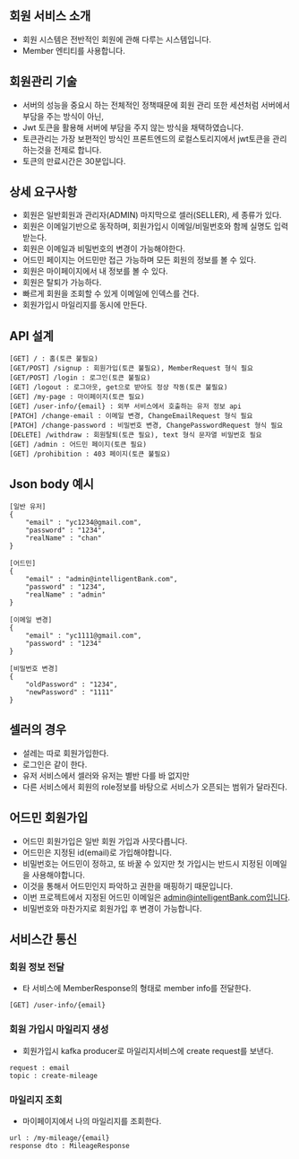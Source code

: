 ## 회원 서비스 소개
* 회원 시스템은 전반적인 회원에 관해 다루는 시스템입니다.
* Member 엔티티를 사용합니다.

## 회원관리 기술
* 서버의 성능을 중요시 하는 전체적인 정책때문에 회원 관리 또한 세션처럼 서버에서 부담을 주는 방식이 아닌,
* Jwt 토큰을 활용해 서버에 부담을 주지 않는 방식을 채택하였습니다.
* 토큰관리는 가장 보편적인 방식인 프론트엔드의 로컬스토리지에서 jwt토큰을 관리하는것을 전제로 합니다.
* 토큰의 만료시간은 30분입니다.

## 상세 요구사항
* 회원은 일반회원과 관리자(ADMIN) 마지막으로 셀러(SELLER), 세 종류가 있다.
* 회원은 이메일기반으로 동작하며, 회원가입시 이메일/비밀번호와 함께 실명도 입력받는다.
* 회원은 이메일과 비밀번호의 변경이 가능해야한다.
* 어드민 페이지는 어드민만 접근 가능하며 모든 회원의 정보를 볼 수 있다.
* 회원은 마이페이지에서 내 정보를 볼 수 있다.
* 회원은 탈퇴가 가능하다.
* 빠르게 회원을 조회할 수 있게 이메일에 인덱스를 건다.
* 회원가입시 마일리지를 동시에 만든다.

## API 설계
```
[GET] / : 홈(토큰 불필요)
[GET/POST] /signup : 회원가입(토큰 불필요), MemberRequest 형식 필요
[GET/POST] /login : 로그인(토큰 불필요)
[GET] /logout : 로그아웃, get으로 받아도 정상 작동(토큰 불필요)
[GET] /my-page : 마이페이지(토큰 필요)
[GET] /user-info/{email} : 외부 서비스에서 호출하는 유저 정보 api
[PATCH] /change-email : 이메일 변경, ChangeEmailRequest 형식 필요
[PATCH] /change-password : 비밀번호 변경, ChangePasswordRequest 형식 필요
[DELETE] /withdraw : 회원탈퇴(토큰 필요), text 형식 문자열 비밀번호 필요
[GET] /admin : 어드민 페이지(토큰 필요)
[GET] /prohibition : 403 페이지(토큰 불필요)
```

## Json body 예시
```
[일반 유저]
{
    "email" : "yc1234@gmail.com",
    "password" : "1234",
    "realName" : "chan"
}

[어드민]
{
    "email" : "admin@intelligentBank.com",
    "password" : "1234",
    "realName" : "admin"
}

[이메일 변경]
{
    "email" : "yc1111@gmail.com",
    "password" : "1234"
}

[비밀번호 변경]
{
    "oldPassword" : "1234",
    "newPassword" : "1111"
}
```

## 셀러의 경우
* 설레는 따로 회원가입한다.
* 로그인은 같이 한다.
* 유저 서비스에서 셀러와 유저는 별반 다를 바 없지만
* 다른 서비스에서 회원의 role정보를 바탕으로 서비스가 오픈되는 범위가 달라진다.

## 어드민 회원가입
* 어드민 회원가입은 일반 회원 가입과 사뭇다릅니다.
* 어드민은 지정된 id(email)로 가입해야합니다.
* 비밀번호는 어드민이 정하고, 또 바꿀 수 있지만 첫 가입시는 반드시 지정된 이메일을 사용해야합니다.
* 이것을 통해서 어드민인지 파악하고 권한을 매핑하기 때문입니다.
* 이번 프로젝트에서 지정된 어드민 이메일은 admin@intelligentBank.com입니다.
* 비밀번호와 마찬가지로 회원가입 후 변경이 가능합니다.

## 서비스간 통신
### 회원 정보 전달
* 타 서비스에 MemberResponse의 형태로 member info를 전달한다.
```
[GET] /user-info/{email}
```
### 회원 가입시 마일리지 생성
* 회원가입시 kafka producer로 마일리지서비스에 create request를 보낸다.
```
request : email
topic : create-mileage
```
### 마일리지 조회
* 마이페이지에서 나의 마일리지를 조회한다.
```
url : /my-mileage/{email}
response dto : MileageResponse
```